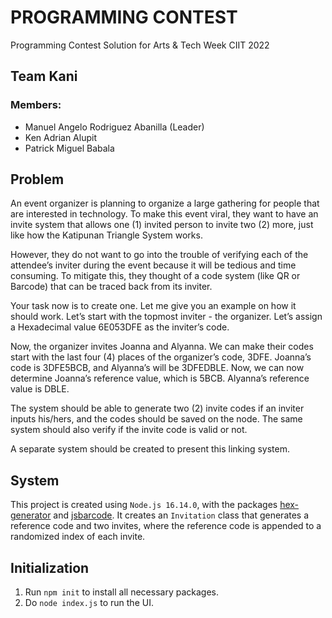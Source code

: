# PROGRAMMING CONTEST
Programming Contest Solution for Arts &amp; Tech Week CIIT 2022

## Team Kani
### Members:
- Manuel Angelo Rodriguez Abanilla (Leader)
- Ken Adrian Alupit
- Patrick Miguel Babala

## Problem
An event organizer is planning to organize a large gathering for people that are interested in technology. To make this event viral, they want to have an invite system that allows one (1) invited person to invite two (2) more, just like how the Katipunan Triangle System works.

However, they do not want to go into the trouble of verifying each of the attendee’s inviter during the event because it will be tedious and time consuming. To mitigate this, they thought of a code system (like QR or Barcode) that can be traced back from its inviter.

Your task now is to create one. Let me give you an example on how it should work. Let’s start with the topmost inviter - the organizer. Let’s assign a Hexadecimal value 6E053DFE as the inviter’s code.

Now, the organizer invites Joanna and Alyanna. We can make their codes start with the last four (4) places of the organizer’s code, 3DFE. Joanna’s code is 3DFE5BCB, and Alyanna’s will be 3DFEDBLE.
Now, we can now determine Joanna’s reference value, which is 5BCB. Alyanna’s reference value is DBLE.

The system should be able to generate two (2) invite codes if an inviter inputs his/hers, and the codes should be saved on the node. The same system should also verify if the invite code is valid or not. 

A separate system should be created to present this linking system.

## System
This project is created using `Node.js 16.14.0`, with the packages [hex-generator](https://www.npmjs.com/package/hex-generator) and [jsbarcode](https://www.npmjs.com/package/jsbarcode). It creates an `Invitation` class that generates a reference code and two invites, where the reference code is appended to a randomized index of each invite.

## Initialization
1. Run `npm init` to install all necessary packages.
2. Do `node index.js` to run the UI.
